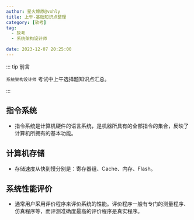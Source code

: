 ```yaml
---
author: 星火燎原@vxhly
title: 上午-基础知识点整理
category: [软考]
tag:
  - 软考
  - 系统架构设计师

date: 2023-12-07 20:25:00
---
```


::: tip 前言

`系统架构设计师` 考试中上午选择题知识点汇总。

:::

## 指令系统

- 指令系统是计算机硬件的语言系统，是机器所具有的全部指令的集合，反映了计算机所拥有的基本功能。

## 计算机存储

- 存储速度从快到慢分别是：寄存器组、Cache、内存、Flash。

## 系统性能评价

- 通常用户采用评价程序来评价系统的性能。评价程序一般有专门的测量程序、仿真程序等，而评测准确度最高的评价程序是真实程序。
